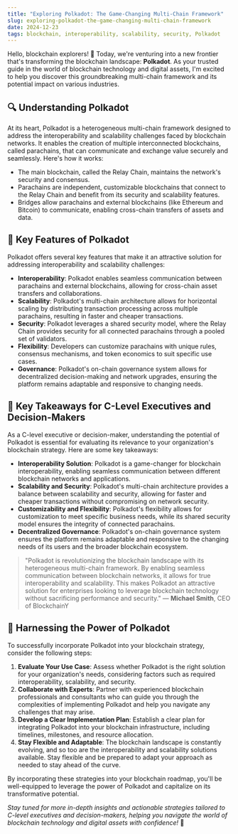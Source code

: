 ```yaml
---
title: "Exploring Polkadot: The Game-Changing Multi-Chain Framework"
slug: exploring-polkadot-the-game-changing-multi-chain-framework
date: 2024-12-23
tags: blockchain, interoperability, scalability, security, Polkadot
---
```


Hello, blockchain explorers! 🚀 Today, we're venturing into a new frontier that's transforming the blockchain landscape: **Polkadot**. As your trusted guide in the world of blockchain technology and digital assets, I'm excited to help you discover this groundbreaking multi-chain framework and its potential impact on various industries.

## 🔍 Understanding Polkadot

At its heart, Polkadot is a heterogeneous multi-chain framework designed to address the interoperability and scalability challenges faced by blockchain networks. It enables the creation of multiple interconnected blockchains, called parachains, that can communicate and exchange value securely and seamlessly. Here's how it works:

- The main blockchain, called the Relay Chain, maintains the network's security and consensus.
- Parachains are independent, customizable blockchains that connect to the Relay Chain and benefit from its security and scalability features.
- Bridges allow parachains and external blockchains (like Ethereum and Bitcoin) to communicate, enabling cross-chain transfers of assets and data.

## 🌟 Key Features of Polkadot

Polkadot offers several key features that make it an attractive solution for addressing interoperability and scalability challenges:

- **Interoperability**: Polkadot enables seamless communication between parachains and external blockchains, allowing for cross-chain asset transfers and collaborations.
- **Scalability**: Polkadot's multi-chain architecture allows for horizontal scaling by distributing transaction processing across multiple parachains, resulting in faster and cheaper transactions.
- **Security**: Polkadot leverages a shared security model, where the Relay Chain provides security for all connected parachains through a pooled set of validators.
- **Flexibility**: Developers can customize parachains with unique rules, consensus mechanisms, and token economics to suit specific use cases.
- **Governance**: Polkadot's on-chain governance system allows for decentralized decision-making and network upgrades, ensuring the platform remains adaptable and responsive to changing needs.

## 🔑 Key Takeaways for C-Level Executives and Decision-Makers

As a C-level executive or decision-maker, understanding the potential of Polkadot is essential for evaluating its relevance to your organization's blockchain strategy. Here are some key takeaways:

- **Interoperability Solution**: Polkadot is a game-changer for blockchain interoperability, enabling seamless communication between different blockchain networks and applications.
- **Scalability and Security**: Polkadot's multi-chain architecture provides a balance between scalability and security, allowing for faster and cheaper transactions without compromising on network security.
- **Customizability and Flexibility**: Polkadot's flexibility allows for customization to meet specific business needs, while its shared security model ensures the integrity of connected parachains.
- **Decentralized Governance**: Polkadot's on-chain governance system ensures the platform remains adaptable and responsive to the changing needs of its users and the broader blockchain ecosystem.

> "Polkadot is revolutionizing the blockchain landscape with its heterogeneous multi-chain framework. By enabling seamless communication between blockchain networks, it allows for true interoperability and scalability. This makes Polkadot an attractive solution for enterprises looking to leverage blockchain technology without sacrificing performance and security." — **Michael Smith**, CEO of BlockchainY

## 🚀 Harnessing the Power of Polkadot

To successfully incorporate Polkadot into your blockchain strategy, consider the following steps:

1. **Evaluate Your Use Case**: Assess whether Polkadot is the right solution for your organization's needs, considering factors such as required interoperability, scalability, and security.
2. **Collaborate with Experts**: Partner with experienced blockchain professionals and consultants who can guide you through the complexities of implementing Polkadot and help you navigate any challenges that may arise.
3. **Develop a Clear Implementation Plan**: Establish a clear plan for integrating Polkadot into your blockchain infrastructure, including timelines, milestones, and resource allocation.
4. **Stay Flexible and Adaptable**: The blockchain landscape is constantly evolving, and so too are the interoperability and scalability solutions available. Stay flexible and be prepared to adapt your approach as needed to stay ahead of the curve.

By incorporating these strategies into your blockchain roadmap, you'll be well-equipped to leverage the power of Polkadot and capitalize on its transformative potential.

*Stay tuned for more in-depth insights and actionable strategies tailored to C-level executives and decision-makers, helping you navigate the world of blockchain technology and digital assets with confidence!* 💪